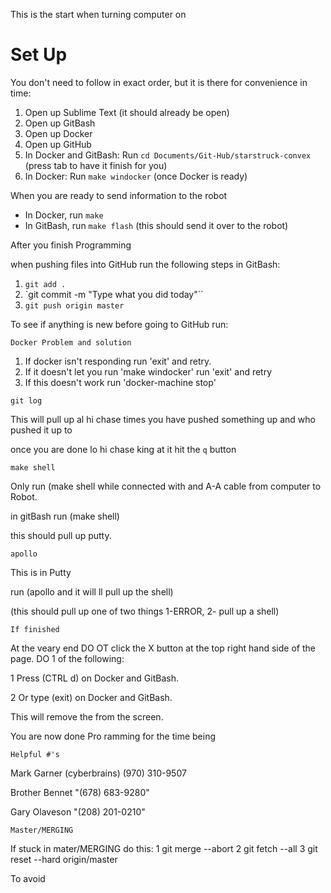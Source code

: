 This is the start when turning computer on

# Set Up

You don't need to follow in exact order, but it is there for convenience in time:

1. Open up Sublime Text  (it should already be open)
2. Open up GitBash
3. Open up Docker
4. Open up GitHub
5. In Docker and GitBash: Run `cd Documents/Git-Hub/starstruck-convex` (press tab to have it finish for you)
6. In Docker: Run `make windocker` (once Docker is ready)

When you are ready to send information to the robot

* In Docker, run `make`
* In GitBash, run `make flash` (this should send it over to the robot)

After you finish Programming

when pushing files into GitHub run the following steps in GitBash:

1. `git add .`
2. `git commit -m "Type what you did today"``
3. `git push origin master`

To see if anything is new before going to GitHub run:
```
Docker Problem and solution
```
1. If docker isn't responding run 'exit' and retry.
2. If it doesn't let you run 'make windocker' run 'exit' and retry
3. If this doesn't work run 'docker-machine stop'

```
git log
```

This will pull up al hi chase  times you have pushed something up and who pushed it up to 

once you are done lo hi chase king at it hit the `q` button


```
make shell
```

Only run (make shell while connected with and A-A cable from computer to Robot.

in gitBash run (make shell)

this should pull up putty.

```
apollo
```

This is in Putty

run (apollo and it will ll pull up the shell)

(this should pull up one of two things 1-ERROR, 2- pull up a shell)

```
If finished
```

At the veary end DO OT click the X button at the top right hand side of the page. DO 1 of the following:

 1 Press (CTRL d) on Docker and GitBash.

 2 Or type (exit) on Docker and GitBash.

This will remove the from the screen.

You are now done Pro ramming for the time being
```
Helpful #'s
```
Mark Garner (cyberbrains) (970) 310-9507

Brother Bennet "(678) 683-9280"

Gary Olaveson "(208) 201-0210"
```
Master/MERGING
```
If stuck in mater/MERGING do this:
  1 git merge --abort
  2 git fetch --all
  3 git reset --hard origin/master

To avoid